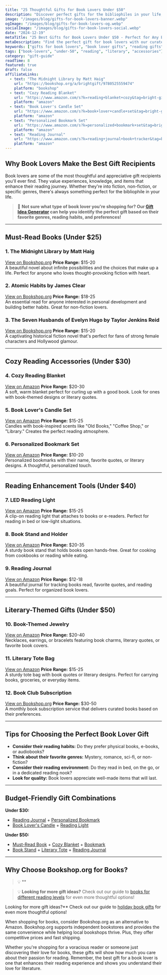 ```yaml
---
title: "25 Thoughtful Gifts for Book Lovers Under $50"
description: "Discover perfect gifts for the bibliophiles in your life, from cozy reading accessories to must-read books that will delight any bookworm."
image: "/images/blog/gifts-for-book-lovers-banner.webp"
ogImage: "/images/blog/gifts-for-book-lovers-og.webp"
socialImage: "/images/blog/gifts-for-book-lovers-social.webp"
date: "2024-12-19"
metaTitle: "25 Best Gifts for Book Lovers Under $50 - Perfect for Any Bookworm"
metaDescription: "Find the perfect gift for book lovers with our curated list of 25 thoughtful presents under $50. From cozy reading accessories to must-read books."
keywords: ["gifts for book lovers", "book lover gifts", "reading gifts", "literary gifts", "book club gifts", "reading accessories"]
tags: ["book-lovers", "under-50", "reading", "literary", "accessories"]
category: "gift-guide"
readTime: 8
featured: true
draft: false
affiliateLinks:
  - text: "The Midnight Library by Matt Haig"
    url: "https://bookshop.org/a/brightgift/9780525559474"
    platform: "bookshop"
  - text: "Cozy Reading Blanket"
    url: "https://www.amazon.com/s?k=reading+blanket+cozy&tag=bright-gift-20"
    platform: "amazon"
  - text: "Book Lover's Candle Set"
    url: "https://www.amazon.com/s?k=book+lover+candle+set&tag=bright-gift-20"
    platform: "amazon"
  - text: "Personalized Bookmark Set"
    url: "https://www.amazon.com/s?k=personalized+bookmark+set&tag=bright-gift-20"
    platform: "amazon"
  - text: "Reading Journal"
    url: "https://www.amazon.com/s?k=reading+journal+book+tracker&tag=bright-gift-20"
    platform: "amazon"
---
```


## Why Book Lovers Make the Best Gift Recipients

Book lovers are some of the most thoughtful and appreciative gift recipients you'll ever find. They value experiences, knowledge, and items that enhance their reading journey. Whether they're into fiction, non-fiction, or specific genres, there's always something perfect for the bibliophile in your life.

> 🎯 **Not sure what type of book lover you're shopping for? Our [Gift Idea Generator](https://bright-gift.com) can help you identify the perfect gift based on their favorite genres, reading habits, and preferences!**

---

## Must-Read Books (Under $25)

### 1. The Midnight Library by Matt Haig
<a href="https://bookshop.org/a/brightgift/9780525559474" class="amazon-link" target="_blank" rel="noopener">View on Bookshop.org</a>
**Price Range:** $15-20  
A beautiful novel about infinite possibilities and the choices that make up a life. Perfect for anyone who loves thought-provoking fiction with heart.

### 2. Atomic Habits by James Clear
<a href="https://bookshop.org/a/brightgift/9780735211292" class="amazon-link" target="_blank" rel="noopener">View on Bookshop.org</a>
**Price Range:** $18-25  
An essential read for anyone interested in personal development and building better habits. Great for non-fiction lovers.

### 3. The Seven Husbands of Evelyn Hugo by Taylor Jenkins Reid
<a href="https://bookshop.org/a/brightgift/9781501161933" class="amazon-link" target="_blank" rel="noopener">View on Bookshop.org</a>
**Price Range:** $15-20  
A captivating historical fiction novel that's perfect for fans of strong female characters and Hollywood glamour.

---

## Cozy Reading Accessories (Under $30)

### 4. Cozy Reading Blanket
<a href="https://www.amazon.com/s?k=reading+blanket+cozy&tag=bright-gift-20" class="amazon-link" target="_blank" rel="noopener">View on Amazon</a>
**Price Range:** $20-30  
A soft, warm blanket perfect for curling up with a good book. Look for ones with book-themed designs or literary quotes.

### 5. Book Lover's Candle Set
<a href="https://www.amazon.com/s?k=book+lover+candle+set&tag=bright-gift-20" class="amazon-link" target="_blank" rel="noopener">View on Amazon</a>
**Price Range:** $15-25  
Candles with book-inspired scents like "Old Books," "Coffee Shop," or "Library." Creates the perfect reading atmosphere.

### 6. Personalized Bookmark Set
<a href="https://www.amazon.com/s?k=personalized+bookmark+set&tag=bright-gift-20" class="amazon-link" target="_blank" rel="noopener">View on Amazon</a>
**Price Range:** $10-20  
Personalized bookmarks with their name, favorite quotes, or literary designs. A thoughtful, personalized touch.

---

## Reading Enhancement Tools (Under $40)

### 7. LED Reading Light
<a href="https://www.amazon.com/s?k=led+reading+light+clip&tag=bright-gift-20" class="amazon-link" target="_blank" rel="noopener">View on Amazon</a>
**Price Range:** $15-25  
A clip-on reading light that attaches to books or e-readers. Perfect for reading in bed or low-light situations.

### 8. Book Stand and Holder
<a href="https://www.amazon.com/s?k=book+stand+holder&tag=bright-gift-20" class="amazon-link" target="_blank" rel="noopener">View on Amazon</a>
**Price Range:** $20-35  
A sturdy book stand that holds books open hands-free. Great for cooking from cookbooks or reading while eating.

### 9. Reading Journal
<a href="https://www.amazon.com/s?k=reading+journal+book+tracker&tag=bright-gift-20" class="amazon-link" target="_blank" rel="noopener">View on Amazon</a>
**Price Range:** $12-18  
A beautiful journal for tracking books read, favorite quotes, and reading goals. Perfect for organized book lovers.

---

## Literary-Themed Gifts (Under $50)

### 10. Book-Themed Jewelry
<a href="https://www.amazon.com/s?k=book+themed+jewelry&tag=bright-gift-20" class="amazon-link" target="_blank" rel="noopener">View on Amazon</a>
**Price Range:** $20-40  
Necklaces, earrings, or bracelets featuring book charms, literary quotes, or favorite book covers.

### 11. Literary Tote Bag
<a href="https://www.amazon.com/s?k=literary+tote+bag+book+quotes&tag=bright-gift-20" class="amazon-link" target="_blank" rel="noopener">View on Amazon</a>
**Price Range:** $15-25  
A sturdy tote bag with book quotes or literary designs. Perfect for carrying books, groceries, or everyday items.

### 12. Book Club Subscription
<a href="https://bookshop.org/search?keywords=book+club+subscription&affiliate=brightgift" class="amazon-link" target="_blank" rel="noopener">View on Bookshop.org</a>
**Price Range:** $30-50  
A monthly book subscription service that delivers curated books based on their preferences.

---

## Tips for Choosing the Perfect Book Lover Gift

- **Consider their reading habits:** Do they prefer physical books, e-books, or audiobooks?
- **Think about their favorite genres:** Mystery, romance, sci-fi, or non-fiction?
- **Consider their reading environment:** Do they read in bed, on the go, or in a dedicated reading nook?
- **Look for quality:** Book lovers appreciate well-made items that will last.

---

## Budget-Friendly Gift Combinations

**Under $30:**
- [Reading Journal](https://www.amazon.com/s?k=reading+journal+book+tracker&tag=bright-gift-20) + [Personalized Bookmark](https://www.amazon.com/s?k=personalized+bookmark&tag=bright-gift-20)
- [Book Lover's Candle](https://www.amazon.com/s?k=book+lover+candle&tag=bright-gift-20) + [Reading Light](https://www.amazon.com/s?k=reading+light&tag=bright-gift-20)

**Under $50:**
- [Must-Read Book](https://bookshop.org/a/brightgift/9780525559474) + [Cozy Blanket](https://www.amazon.com/s?k=reading+blanket&tag=bright-gift-20) + [Bookmark](https://www.amazon.com/s?k=bookmark+set&tag=bright-gift-20)
- [Book Stand](https://www.amazon.com/s?k=book+stand&tag=bright-gift-20) + [Literary Tote](https://www.amazon.com/s?k=literary+tote+bag&tag=bright-gift-20) + [Reading Journal](https://www.amazon.com/s?k=reading+journal+book+tracker&tag=bright-gift-20)

---

## Why Choose Bookshop.org for Books?



> 💡 **

> 💡 **Looking for more gift ideas?** Check out our guide to [books for different reading levels](/blog/best-books-for-different-reading-levels) for even more thoughtful options!

Looking for more gift ideas?** Check out our guide to [holiday book gifts](/blog/25-books-to-gift-this-holiday-season) for even more thoughtful options!

When shopping for books, consider Bookshop.org as an alternative to Amazon. Bookshop.org supports independent bookstores and provides the same convenience while helping local bookshops thrive. Plus, they offer competitive prices and fast shipping.

Whether you're shopping for a voracious reader or someone just discovering their love for books, these gifts will show how much you care about their passion for reading. Remember, the best gift for a book lover is one that enhances their reading experience and shows you understand their love for literature. 